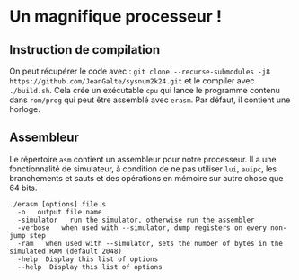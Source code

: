 # Un magnifique processeur !
## Instruction de compilation
On peut récupérer le code avec : `git clone --recurse-submodules -j8 https://github.com/JeanGalte/sysnum2k24.git` et le compiler avec `./build.sh`. Cela crée un exécutable `cpu` qui lance le programme contenu dans `rom/prog` qui peut être assemblé avec `erasm`. Par défaut, il contient une horloge.
## Assembleur
Le répertoire `asm` contient un assembleur pour notre processeur. Il a une fonctionnalité de simulateur, à condition de ne pas utiliser `lui`, `auipc`, les branchements et sauts et des opérations en mémoire sur autre chose que 64 bits.

```
./erasm [options] file.s
  -o   output file name
  -simulator   run the simulator, otherwise run the assembler
  -verbose   when used with --simulator, dump registers on every non-jump step
  -ram   when used with --simulator, sets the number of bytes in the simulated RAM (default 2048)
  -help  Display this list of options
  --help  Display this list of options
```
